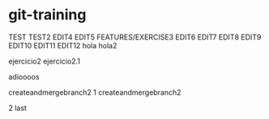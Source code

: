 # git-training
TEST
TEST2
EDIT4
EDIT5
FEATURES/EXERCISE3
EDIT6
EDIT7
EDIT8
EDIT9
EDIT10
EDIT11
EDIT12
hola
hola2

ejercicio2
ejercicio2.1

adioooos

createandmergebranch2
1
createandmergebranch2

2
last
